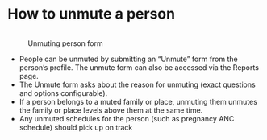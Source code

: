 # How to unmute a person

<figure><img src="../.gitbook/assets/image (16).png" alt=""><figcaption><p>Unmuting person form</p></figcaption></figure>



* People can be unmuted by submitting an “Unmute” form from the person’s profile. The unmute form can also be accessed via the Reports page.
* The Unmute form asks about the reason for unmuting (exact questions and options configurable).
* If a person belongs to a muted family or place, unmuting them unmutes the family or place levels above them at the same time.
* Any unmuted schedules for the person (such as pregnancy ANC schedule) should pick up on track
